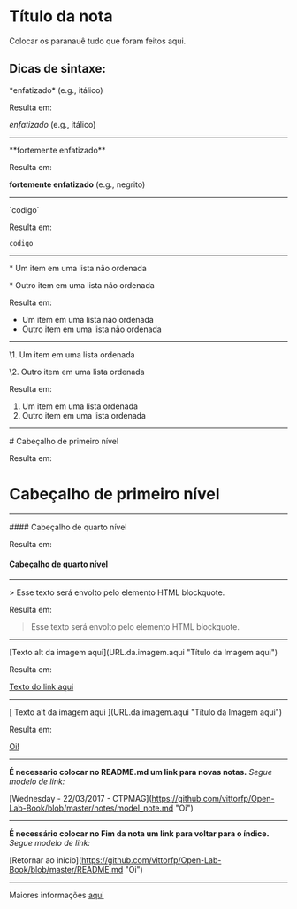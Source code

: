 # Título da nota


Colocar os paranauê tudo que foram feitos aqui.

## Dicas de sintaxe:

\*enfatizado\* (e.g., itálico)

Resulta em:

*enfatizado* (e.g., itálico)

*****

\*\*fortemente enfatizado\*\*

Resulta em:

**fortemente enfatizado** (e.g., negrito)

*****

\`codigo\`

Resulta em:

`codigo`

*****

\* Um item em uma lista não ordenada

\* Outro item em uma lista não ordenada

Resulta em:

* Um item em uma lista não ordenada
* Outro item em uma lista não ordenada

*****

\1. Um item em uma lista ordenada

\2. Outro item em uma lista ordenada

Resulta em:

1. Um item em uma lista ordenada
2. Outro item em uma lista ordenada

*****

\# Cabeçalho de primeiro nível

Resulta em:

# Cabeçalho de primeiro nível

*****

\#\#\#\# Cabeçalho de quarto nível

Resulta em:

#### Cabeçalho de quarto nível

*****

\> Esse texto será envolto pelo elemento HTML blockquote.

Resulta em:

> Esse texto será envolto pelo elemento HTML blockquote.

*****

\[Texto alt da imagem aqui](URL.da.imagem.aqui "Título da Imagem aqui")

Resulta em:

[ Texto do link aqui ](endereço.do.link.aqui "título do link aqui")

*****

\[ Texto alt da imagem aqui ](URL.da.imagem.aqui "Título da Imagem aqui")

Resulta em:

[ Oi! ]( jake.jpg "Jake")

*****

**É necessario colocar no README.md um link para novas notas.**
*Segue modelo de link:*

\[Wednesday - 22/03/2017 - CTPMAG](https://github.com/vittorfp/Open-Lab-Book/blob/master/notes/model_note.md "Oi")

*****

**É necessário colocar no Fim da nota um link para voltar para o índice.**
*Segue modelo de link:*

\[Retornar ao inicio](https://github.com/vittorfp/Open-Lab-Book/blob/master/README.md "Oi")

****

Maiores informações [aqui](http://daringfireball.net/projects/markdown/syntax "Dicas sobre markdown")


